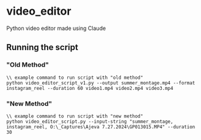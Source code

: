 # video_editor
Python video editor made using Claude

## Running the script

### "Old Method"
```
\\ example command to run script with "old method"
python video_editor_script_v1.py --output summer_montage.mp4 --format instagram_reel --duration 60 video1.mp4 video2.mp4 video3.mp4
```


### "New Method"
```
\\ example command to run script with "new method"
python video_editor_script.py --input-string "summer_montage, instagram_reel, O:\_Captures\Ajeva 7.27.2024\GP013015.MP4" --duration 30
```